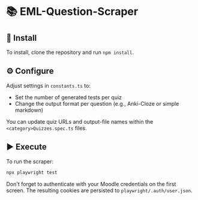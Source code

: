 # 📚 EML-Question-Scraper

## 🚀 Install

To install, clone the repository and run `npm install`.

## ⚙️ Configure

Adjust settings in `constants.ts` to:

- Set the number of generated tests per quiz
- Change the output format per question (e.g., Anki-Cloze or simple markdown)

You can update quiz URLs and output-file names within the `<category>Quizzes.spec.ts` files.

## ▶️ Execute

To run the scraper:

```sh
npx playwright test
```

Don't forget to authenticate with your Moodle credentials on the first screen. The resulting cookies are persisted to `playwright/.auth/user.json`.

